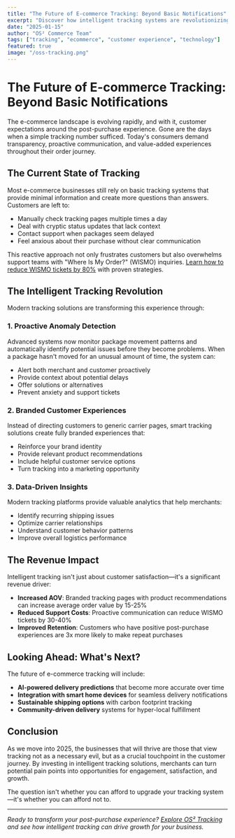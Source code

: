 ```yaml
---
title: "The Future of E-commerce Tracking: Beyond Basic Notifications"
excerpt: "Discover how intelligent tracking systems are revolutionizing the post-purchase experience and driving customer loyalty in 2025."
date: "2025-01-15"
author: "OS² Commerce Team"
tags: ["tracking", "ecommerce", "customer experience", "technology"]
featured: true
image: "/oss-tracking.png"
---
```


# The Future of E-commerce Tracking: Beyond Basic Notifications

The e-commerce landscape is evolving rapidly, and with it, customer expectations around the post-purchase experience. Gone are the days when a simple tracking number sufficed. Today's consumers demand transparency, proactive communication, and value-added experiences throughout their order journey.

## The Current State of Tracking

Most e-commerce businesses still rely on basic tracking systems that provide minimal information and create more questions than answers. Customers are left to:

- Manually check tracking pages multiple times a day
- Deal with cryptic status updates that lack context
- Contact support when packages seem delayed
- Feel anxious about their purchase without clear communication

This reactive approach not only frustrates customers but also overwhelms support teams with "Where Is My Order?" (WISMO) inquiries. [Learn how to reduce WISMO tickets by 80%](/blog/reduce-wismo-support-tickets-80-percent) with proven strategies.

## The Intelligent Tracking Revolution

Modern tracking solutions are transforming this experience through:

### 1. Proactive Anomaly Detection

Advanced systems now monitor package movement patterns and automatically identify potential issues before they become problems. When a package hasn't moved for an unusual amount of time, the system can:

- Alert both merchant and customer proactively
- Provide context about potential delays
- Offer solutions or alternatives
- Prevent anxiety and support tickets

### 2. Branded Customer Experiences

Instead of directing customers to generic carrier pages, smart tracking solutions create fully branded experiences that:

- Reinforce your brand identity
- Provide relevant product recommendations
- Include helpful customer service options
- Turn tracking into a marketing opportunity

### 3. Data-Driven Insights

Modern tracking platforms provide valuable analytics that help merchants:

- Identify recurring shipping issues
- Optimize carrier relationships
- Understand customer behavior patterns
- Improve overall logistics performance

## The Revenue Impact

Intelligent tracking isn't just about customer satisfaction—it's a significant revenue driver:

- **Increased AOV**: Branded tracking pages with product recommendations can increase average order value by 15-25%
- **Reduced Support Costs**: Proactive communication can reduce WISMO tickets by 30-40%
- **Improved Retention**: Customers who have positive post-purchase experiences are 3x more likely to make repeat purchases

## Looking Ahead: What's Next?

The future of e-commerce tracking will include:

- **AI-powered delivery predictions** that become more accurate over time
- **Integration with smart home devices** for seamless delivery notifications
- **Sustainable shipping options** with carbon footprint tracking
- **Community-driven delivery** systems for hyper-local fulfillment

## Conclusion

As we move into 2025, the businesses that will thrive are those that view tracking not as a necessary evil, but as a crucial touchpoint in the customer journey. By investing in intelligent tracking solutions, merchants can turn potential pain points into opportunities for engagement, satisfaction, and growth.

The question isn't whether you can afford to upgrade your tracking system—it's whether you can afford not to.

---

*Ready to transform your post-purchase experience? [Explore OS² Tracking](/oss-tracking) and see how intelligent tracking can drive growth for your business.*